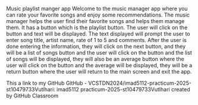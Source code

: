 Music playlist manger app 
Welcome to the music manager app where you can rate your favorite songs and enjoy 
some recommendations. 
The music manager helps the user find their favorite songs and helps them manage them. 
It has a button which is the playlist button. The user will click on the button and text will be 
displayed. The text displayed will prompt the user to enter song title, artist name, rate of 1 
to 5 and comments. 
After the user is done entering the information, they will click on the next button, and they 
will be a list of songs button and the user will click on the button and the list of songs will 
be displayed, they will also be an average button where the user will click on the button 
and the average will be displayed, they will be a return button where the user will return to 
the main screen and exit the app. 

This a link to my GitHub 
GitHub - VCSTDN2024/imad5112-practicum-2025-st10479733Vutlhari: imad5112
practicum-2025-st10479733Vutlhari created by GitHub Classroom

